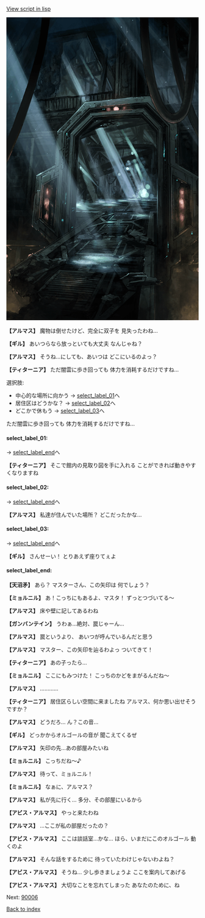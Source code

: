 [View script in lisp](../scripts/100805033.txt)

![bifrost.png](../images/backgrounds/bifrost.png)

**【アルマス】**
魔物は倒せたけど、完全に双子を
見失ったわね…

**【ギル】**
あいつらなら放っといても大丈夫
なんじゃね？

**【アルマス】**
そうね…にしても、あいつは
どこにいるのよっ？

**【ティターニア】**
ただ闇雲に歩き回っても
体力を消耗するだけですね…

選択肢:
- 中心的な場所に向かう → [select_label_01](#select_label_01)へ
- 居住区はどうかな？ → [select_label_02](#select_label_02)へ
- どこかで休もう → [select_label_03](#select_label_03)へ

ただ闇雲に歩き回っても
体力を消耗するだけですね…

#### select_label_01:
 → [select_label_end](#select_label_end)へ

**【ティターニア】**
そこで館内の見取り図を手に入れる
ことができれば動きやすくなりますね

#### select_label_02:
 → [select_label_end](#select_label_end)へ

**【アルマス】**
私達が住んでいた場所？
どこだったかな…

#### select_label_03:
 → [select_label_end](#select_label_end)へ

**【ギル】**
さんせーい！
とりあえず座りてぇよ

#### select_label_end:

**【天沼矛】**
あら？
マスターさん、この矢印は
何でしょう？

**【ミョルニル】**
あ！こっちにもあるよ、マスタ！
ずっとつづいてる～

**【アルマス】**
床や壁に記してあるわね

**【ガンバンテイン】**
うわぁ…絶対、罠じゃーん…

**【アルマス】**
罠というより、
あいつが呼んでいるんだと思う

**【アルマス】**
マスター、この矢印を辿るわよっ
ついてきて！

**【ティターニア】**
あの子ったら…

**【ミョルニル】**
ここにもみつけた！
こっちのかどをまがるんだね～

**【アルマス】**
…………

**【ティターニア】**
居住区らしい空間に来ましたね
アルマス、何か思い出せそう
ですか？

**【アルマス】**
どうだろ…
ん？この音…

**【ギル】**
どっかからオルゴールの音が
聞こえてくるぜ

**【アルマス】**
矢印の先…あの部屋みたいね

**【ミョルニル】**
こっちだね～♪

**【アルマス】**
待って、ミョルニル！

**【ミョルニル】**
なぁに、アルマス？

**【アルマス】**
私が先に行く…
多分、その部屋にいるから

**【アビス・アルマス】**
やっと来たわね

**【アルマス】**
…ここが私の部屋だったの？

**【アビス・アルマス】**
ここは談話室…かな…
ほら、いまだにこのオルゴール
動くのよ

**【アルマス】**
そんな話をするために
待っていたわけじゃないわよね？

**【アビス・アルマス】**
そうね…
少し歩きましょうよ
ここを案内してあげる

**【アビス・アルマス】**
大切なことを忘れてしまった
あなたのために、ね

Next: [90006](90006.md)

[Back to index](index.md)
